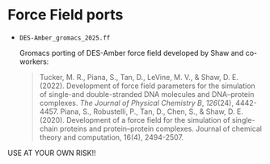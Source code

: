 # Force Field ports

- `DES-Amber_gromacs_2025.ff`

  Gromacs porting of DES-Amber force field developed by Shaw and co-workers:
    
  > Tucker, M. R., Piana, S., Tan, D., LeVine, M. V., & Shaw, D. E.  (2022). Development of force field parameters for the simulation of  single-and double-stranded DNA molecules and DNA–protein complexes. *The Journal of Physical Chemistry B*, *126*(24), 4442-4457.
  > Piana, S., Robustelli, P., Tan, D., Chen, S., & Shaw, D. E. (2020). Development of a force field for the simulation of single-chain proteins and protein–protein complexes. Journal of chemical theory and computation, 16(4), 2494-2507.


USE AT YOUR OWN RISK!!

